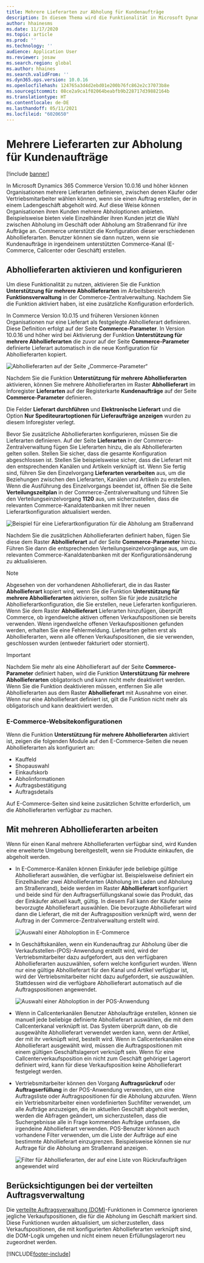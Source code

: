 ```yaml
---
title: Mehrere Lieferarten zur Abholung für Kundenaufträge
description: In diesem Thema wird die Funktionalität in Microsoft Dynamics 365 Commerce erklärt, mit der Sie Kundenaufträge für die Abholung in einem Ladengeschäft erstellen können.
author: hhainesms
ms.date: 11/17/2020
ms.topic: article
ms.prod: ''
ms.technology: ''
audience: Application User
ms.reviewer: josaw
ms.search.region: global
ms.author: hhaines
ms.search.validFrom: ''
ms.dyn365.ops.version: 10.0.16
ms.openlocfilehash: 124765a3d4d2ebd01e200b76fc862e2c37073b8e
ms.sourcegitcommit: 08ce2a9ca1f02064beabfb9b228717d39882164b
ms.translationtype: HT
ms.contentlocale: de-DE
ms.lasthandoff: 05/11/2021
ms.locfileid: "6020650"
---
```

# <a name="enable-multiple-pickup-delivery-modes-for-customer-orders"></a>Mehrere Lieferarten zur Abholung für Kundenaufträge

[!include [banner](includes/banner.md)]


In Microsoft Dynamics 365 Commerce Version 10.0.16 und höher können Organisationen mehrere Lieferarten definieren, zwischen denen Käufer oder Vertriebsmitarbeiter wählen können, wenn sie einen Auftrag erstellen, der in einem Ladengeschäft abgeholt wird. Auf diese Weise können Organisationen ihren Kunden mehrere Abholoptionen anbieten. Beispielsweise bieten viele Einzelhändler ihren Kunden jetzt die Wahl zwischen Abholung im Geschäft oder Abholung am Straßenrand für ihre Aufträge an. Commerce unterstützt die Konfiguration dieser verschiedenen Abhollieferarten. Benutzer können sie dann nutzen, wenn sie Kundenaufträge in irgendeinem unterstützten Commerce-Kanal (E-Commerce, Callcenter oder Geschäft) erstellen.

## <a name="enable-and-configure-pickup-delivery-modes"></a>Abhollieferarten aktivieren und konfigurieren

Um diese Funktionalität zu nutzen, aktivieren Sie die Funktion **Unterstützung für mehrere Abhollieferarten** im Arbeitsbereich **Funktionsverwaltung** in der Commerce-Zentralverwaltung. Nachdem Sie die Funktion aktiviert haben, ist eine zusätzliche Konfiguration erforderlich.

In Commerce Version 10.0.15 und früheren Versionen können Organisationen nur eine Lieferart als festgelegte Abhollieferart definieren. Diese Definition erfolgt auf der Seite **Commerce-Parameter**. In Version 10.0.16 und höher wird bei Aktivierung der Funktion **Unterstützung für mehrere Abhollieferarten** die zuvor auf der Seite **Commerce-Parameter** definierte Lieferart automatisch in die neue Konfiguration für Abhollieferarten kopiert.

![Abhollieferarten auf der Seite „Commerce-Parameter“](media/multiplepickupparameter.png)

Nachdem Sie die Funktion **Unterstützung für mehrere Abhollieferarten** aktivieren, können Sie mehrere Abhollieferarten im Raster **Abhollieferart** im Inforegister **Lieferarten** auf der Registerkarte **Kundenaufträge** auf der Seite **Commerce-Parameter** definieren.

Die Felder **Lieferart durchführen** und **Elektronische Lieferart** und die Option **Nur Spediteurartoptionen für Lieferaufträge anzeigen** wurden zu diesem Inforegister verlegt.

Bevor Sie zusätzliche Abhollieferarten konfigurieren, müssen Sie die Lieferarten definieren. Auf der Seite **Lieferarten** in der Commerce-Zentralverwaltung fügen Sie Lieferarten hinzu, die als Abhollieferarten gelten sollen. Stellen Sie sicher, dass die gesamte Konfiguration abgeschlossen ist. Stellen Sie beispielsweise sicher, dass die Lieferart mit den entsprechenden Kanälen und Artikeln verknüpft ist. Wenn Sie fertig sind, führen Sie den Einzelvorgang **Lieferarten verarbeiten** aus, um die Beziehungen zwischen den Lieferarten, Kanälen und Artikeln zu erstellen. Wenn die Ausführung des Einzelvorgangs beendet ist, öffnen Sie die Seite **Verteilungszeitplan** in der Commerce-Zentralverwaltung und führen Sie den Verteilungseinzelvorgang **1120** aus, um sicherzustellen, dass die relevanten Commerce-Kanaldatenbanken mit Ihrer neuen Lieferartkonfiguration aktualisiert werden.

![Beispiel für eine Lieferartkonfiguration für die Abholung am Straßenrand](media/pickupmodes.png)

Nachdem Sie die zusätzlichen Abhollieferarten definiert haben, fügen Sie diese dem Raster **Abhollieferart** auf der Seite **Commerce-Parameter** hinzu. Führen Sie dann die entsprechenden Verteilungseinzelvorgänge aus, um die relevanten Commerce-Kanaldatenbanken mit der Konfigurationsänderung zu aktualisieren.

> [!NOTE]
> Abgesehen von der vorhandenen Abhollieferart, die in das Raster **Abhollieferart** kopiert wird, wenn Sie die Fu‭nktion **Unterstützung für mehrere Abhollieferarten** aktivieren, sollten Sie für jede zusätzliche Abhollieferartkonfiguration, die Sie erstellen, neue Lieferarten konfigurieren. Wenn Sie dem Raster **Abhollieferart** Lieferarten hinzufügen, überprüft Commerce, ob irgendwelche aktiven offenen Verkaufspositionen sie bereits verwenden. Wenn irgendwelche offenen Verkaufspositionen gefunden werden, erhalten Sie eine Fehlermeldung. Lieferarten gelten erst als Abhollieferarten, wenn alle offenen Verkaufspositionen, die sie verwenden, geschlossen wurden (entweder fakturiert oder storniert).

> [!IMPORTANT]
> Nachdem Sie mehr als eine Abhollieferart auf der Seite **Commerce-Parameter** definiert haben, wird die Funktion **Unterstützung für mehrere Abhollieferarten** obligatorisch und kann nicht mehr deaktiviert werden. Wenn Sie die Funktion deaktivieren müssen, entfernen Sie alle Abhollieferarten aus dem Raster **Abhollieferart** mit Ausnahme von einer. Wenn nur eine Abhollieferart definiert ist, gilt die Funktion nicht mehr als obligatorisch und kann deaktiviert werden.

### <a name="e-commerce-site-configurations"></a>E-Commerce-Websitekonfigurationen

Wenn die Funktion **Unterstützung für mehrere Abhollieferarten** aktiviert ist, zeigen die folgenden Module auf den E-Commerce-Seiten die neuen Abhollieferarten als konfiguriert an:

- Kauffeld
- Shopauswahl
- Einkaufskorb
- Abholinformationen
- Auftragsbestätigung
- Auftragsdetails

Auf E-Commerce-Seiten sind keine zusätzlichen Schritte erforderlich, um die Abhollieferarten verfügbar zu machen.

## <a name="work-with-multiple-pickup-delivery-modes"></a>Mit mehreren Abhollieferarten arbeiten

Wenn für einen Kanal mehrere Abhollieferarten verfügbar sind, wird Kunden eine erweiterte Umgebung bereitgestellt, wenn sie Produkte einkaufen, die abgeholt werden. 

- In E-Commerce-Kanälen können Einkäufer jede beliebige gültige Abhollieferart auswählen, die verfügbar ist. Beispielsweise definiert ein Einzelhändler zwei Abhollieferarten (Abholung im Laden und Abholung am Straßenrand), beide werden im Raster **Abhollieferart** konfiguriert und beide sind für den Auftragserfüllungskanal sowie das Produkt, das der Einkäufer aktuell kauft, gültig. In diesem Fall kann der Käufer seine bevorzugte Abhollieferart auswählen. Die bevorzugte Abhollieferart wird dann die Lieferart, die mit der Auftragsposition verknüpft wird, wenn der Auftrag in der Commerce-Zentralverwaltung erstellt wird.

    ![Auswahl einer Abholoption in E-Commerce](media/pickupecommerce.png)

- In Geschäftskanälen, wenn ein Kundenauftrag zur Abholung über die Verkaufsstellen-(POS)-Anwendung erstellt wird, wird der Vertriebsmitarbeiter dazu aufgefordert, aus den verfügbaren Abhollieferarten auszuwählen, sofern welche konfiguriert wurden. Wenn nur eine gültige Abhollieferart für den Kanal und Artikel verfügbar ist, wird der Vertriebsmitarbeiter nicht dazu aufgefordert, sie auszuwählen. Stattdessen wird die verfügbare Abhollieferart automatisch auf die Auftragspositionen angewendet.

    ![Auswahl einer Abholoption in der POS-Anwendung](media/pickuppos.png)

- Wenn in Callcenterkanälen Benutzer Abholaufträge erstellen, können sie manuell jede beliebige definierte Abhollieferart auswählen, die mit dem Callcenterkanal verknüpft ist. Das System überprüft dann, ob die ausgewählte Abhollieferart verwendet werden kann, wenn der Artikel, der mit ihr verknüpft wird, bestellt wird. Wenn in Callcenterkanälen eine Abhollieferart ausgewählt wird, müssen die Auftragspositionen mit einem gültigen Geschäftslagerort verknüpft sein. Wenn für eine Callcenterverkaufsposition ein nicht zum Geschäft gehöriger Lagerort definiert wird, kann für diese Verkaufsposition keine Abhollieferart festgelegt werden.
- Vertriebsmitarbeiter können den Vorgang **Auftragsrückruf** oder **Auftragserfüllung** in der POS-Anwendung verwenden, um eine Auftragsliste oder Auftragspositionen für die Abholung abzurufen. Wenn ein Vertriebsmitarbeiter einen vordefinierten Suchfilter verwendet, um alle Aufträge anzuzeigen, die im aktuellen Geschäft abgeholt werden, werden die Abfragen geändert, um sicherzustellen, dass die Suchergebnisse alle in Frage kommenden Aufträge umfassen, die irgendeine Abhollieferart verwenden. POS-Benutzer können auch vorhandene Filter verwenden, um die Liste der Aufträge auf eine bestimmte Abhollieferart einzugrenzen. Beispielsweise können sie nur Auftrage für die Abholung am Straßenrand anzeigen.

    ![Filter für Abhollieferarten, der auf eine Liste von Rückrufaufträgen angewendet wird](media/pickuprecallorder.png)

## <a name="considerations-for-distributed-order-management"></a>Berücksichtigungen bei der verteilten Auftragsverwaltung

Die [verteilte Auftragsverwaltung (DOM)](./dom.md)-Funktionen in Commerce ignorieren jegliche Verkaufspositionen, die für die Abholung im Geschäft markiert sind. Diese Funktionen wurden aktualisiert, um sicherzustellen, dass Verkaufspositionen, die mit konfigurierten Abhollieferarten verknüpft sind, die DOM-Logik umgehen und nicht einem neuen Erfüllungslagerort neu zugeordnet werden.


[!INCLUDE[footer-include](../includes/footer-banner.md)]